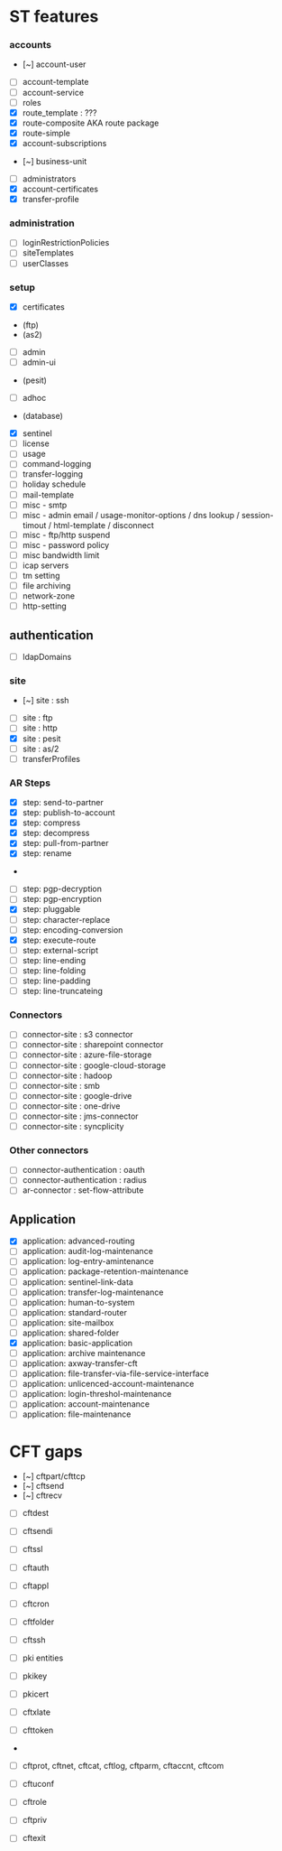 # ST features

### accounts

- [~] account-user
- [ ] account-template
- [ ] account-service
- [ ] roles
- [x] route_template : ???
- [x] route-composite AKA route package
- [x] route-simple
- [x] account-subscriptions
- [~] business-unit
- [ ] administrators
- [x] account-certificates
- [x] transfer-profile

### administration

- [ ] loginRestrictionPolicies
- [ ] siteTemplates
- [ ] userClasses

### setup

- [x] certificates
- (ftp)
- (as2)
- [ ] admin
- [ ] admin-ui
- (pesit)
- [ ] adhoc
- (database)
- [x] sentinel
- [ ] license
- [ ] usage
- [ ] command-logging
- [ ] transfer-logging
- [ ] holiday schedule
- [ ] mail-template
- [ ] misc - smtp
- [ ] misc - admin email / usage-monitor-options / dns lookup / session-timout / html-template / disconnect
- [ ] misc - ftp/http suspend
- [ ] misc - password policy
- [ ] misc bandwidth limit
- [ ] icap servers
- [ ] tm setting
- [ ] file archiving
- [ ] network-zone
- [ ] http-setting

## authentication
- [ ] ldapDomains

### site
- [~] site : ssh
- [ ] site : ftp
- [ ] site : http
- [x] site : pesit
- [ ] site : as/2
- [ ] transferProfiles
  
### AR Steps
- [x] step: send-to-partner
- [x] step: publish-to-account
- [x] step: compress
- [x] step: decompress
- [x] step: pull-from-partner
- [x] step: rename
- 
- [ ] step: pgp-decryption
- [ ] step: pgp-encryption
- [x] step: pluggable
- [ ] step: character-replace
- [ ] step: encoding-conversion
- [x] step: execute-route
- [ ] step: external-script
- [ ] step: line-ending
- [ ] step: line-folding
- [ ] step: line-padding
- [ ] step: line-truncateing
  
### Connectors
- [ ] connector-site : s3 connector
- [ ] connector-site : sharepoint connector
- [ ] connector-site : azure-file-storage
- [ ] connector-site : google-cloud-storage
- [ ] connector-site : hadoop
- [ ] connector-site : smb
- [ ] connector-site : google-drive
- [ ] connector-site : one-drive
- [ ] connector-site : jms-connector
- [ ] connector-site : syncplicity

### Other connectors
- [ ] connector-authentication : oauth
- [ ] connector-authentication : radius
- [ ] ar-connector : set-flow-attribute

## Application
- [x] application: advanced-routing
- [ ] application: audit-log-maintenance
- [ ] application: log-entry-amintenance
- [ ] application: package-retention-maintenance
- [ ] application: sentinel-link-data
- [ ] application: transfer-log-maintenance
- [ ] application: human-to-system
- [ ] application: standard-router
- [ ] application: site-mailbox
- [ ] application: shared-folder
- [x] application: basic-application
- [ ] application: archive maintenance
- [ ] application: axway-transfer-cft
- [ ] application: file-transfer-via-file-service-interface
- [ ] application: unlicenced-account-maintenance
- [ ] application: login-threshol-maintenance
- [ ] application: account-maintenance
- [ ] application: file-maintenance

# CFT gaps

- [~] cftpart/cfttcp
- [~] cftsend
- [~] cftrecv

- [ ] cftdest
- [ ] cftsendi
- [ ] cftssl
- [ ] cftauth
- [ ] cftappl
- [ ] cftcron
- [ ] cftfolder
- [ ] cftssh
- [ ] pki entities
- [ ] pkikey
- [ ] pkicert
- [ ] cftxlate
  
- [ ] cfttoken
- 
- [ ] cftprot, cftnet, cftcat, cftlog, cftparm, cftaccnt, cftcom
- [ ] cftuconf
- [ ] cftrole
- [ ] cftpriv
- [ ] cftexit
  

